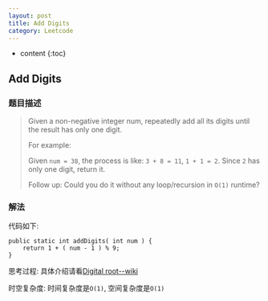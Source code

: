 ```yaml
---
layout: post
title: Add Digits
category: Leetcode
---
```


* content
{:toc}

## Add Digits

### 题目描述

> Given a non-negative integer num, repeatedly add all its digits until the result has only one digit.
> 
> For example:
> 
> Given `num = 38`, the process is like: `3 + 8 = 11`, `1 + 1 = 2`. Since `2` has only one digit, return it.
> 
> Follow up:
> Could you do it without any loop/recursion in `O(1)` runtime?


### 解法

代码如下:

    public static int addDigits( int num ) {
        return 1 + ( num - 1 ) % 9;
    }

思考过程: 具体介绍请看[Digital root--wiki](https://en.wikipedia.org/wiki/Digital_root#Congruence_formula)

时空复杂度: 时间复杂度是`O(1)`, 空间复杂度是`O(1)`